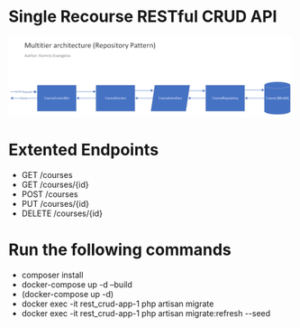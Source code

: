 # Single Recourse RESTful CRUD API
![architecture](https://raw.githubusercontent.com/KomnisEvangelos/rest_crud/master/img/Drawing1%20(3).png)

# Extented Endpoints
- GET /courses
- GET /courses/{id}
- POST /courses
- PUT /courses/{id}
- DELETE /courses/{id}

# Run the following commands
- composer install 
- docker-compose up -d –build
- (docker-compose up -d)
- docker exec -it rest_crud-app-1 php artisan migrate
- docker exec -it rest_crud-app-1 php artisan migrate:refresh --seed
